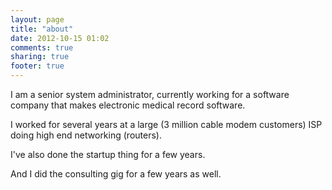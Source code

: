 ```yaml
---
layout: page
title: "about"
date: 2012-10-15 01:02
comments: true
sharing: true
footer: true
---
```


I am a senior system administrator, currently working for a software company that makes electronic medical record software.  

I worked for several years at a large (3 million cable modem customers) ISP doing high end networking (routers).

I've also done the startup thing for a few years.  

And I did the consulting gig for a few years as well.  
